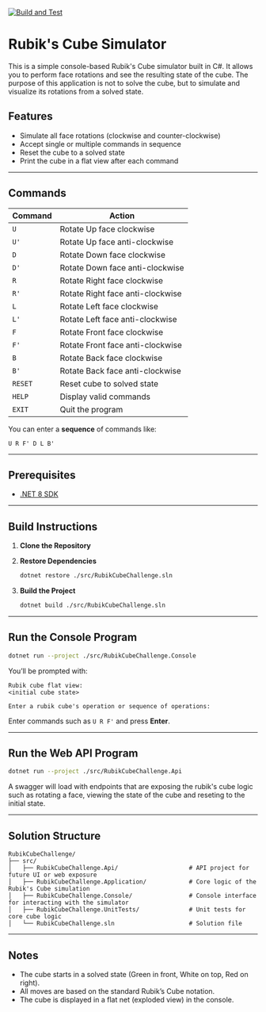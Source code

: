 [![Build and Test](https://github.com/Botche/rubik-cube-challenge/actions/workflows/dotnet.yml/badge.svg?branch=main)](https://github.com/Botche/rubik-cube-challenge/actions/workflows/dotnet.yml)

# Rubik's Cube Simulator

This is a simple console-based Rubik's Cube simulator built in C#. It allows you to perform face rotations and see the resulting state of the cube. The purpose of this application is not to solve the cube, but to simulate and visualize its rotations from a solved state.

## Features

- Simulate all face rotations (clockwise and counter-clockwise)
- Accept single or multiple commands in sequence
- Reset the cube to a solved state
- Print the cube in a flat view after each command

---

## Commands

| Command | Action                           |
| ------- | -------------------------------- |
| `U`     | Rotate Up face clockwise         |
| `U'`    | Rotate Up face anti-clockwise    |
| `D`     | Rotate Down face clockwise       |
| `D'`    | Rotate Down face anti-clockwise  |
| `R`     | Rotate Right face clockwise      |
| `R'`    | Rotate Right face anti-clockwise |
| `L`     | Rotate Left face clockwise       |
| `L'`    | Rotate Left face anti-clockwise  |
| `F`     | Rotate Front face clockwise      |
| `F'`    | Rotate Front face anti-clockwise |
| `B`     | Rotate Back face clockwise       |
| `B'`    | Rotate Back face anti-clockwise  |
| `RESET` | Reset cube to solved state       |
| `HELP`  | Display valid commands           |
| `EXIT`  | Quit the program                 |

You can enter a **sequence** of commands like:

```
U R F' D L B'
```

---

## Prerequisites

- [.NET 8 SDK](https://dotnet.microsoft.com/en-us/download)

---

## Build Instructions

1. **Clone the Repository**

2. **Restore Dependencies**

   ```bash
   dotnet restore ./src/RubikCubeChallenge.sln
   ```

3. **Build the Project**

   ```bash
   dotnet build ./src/RubikCubeChallenge.sln
   ```

---

## Run the Console Program

```bash
dotnet run --project ./src/RubikCubeChallenge.Console
```

You’ll be prompted with:

```plaintext
Rubik cube flat view:
<initial cube state>

Enter a rubik cube's operation or sequence of operations:
```

Enter commands such as `U R F'` and press **Enter**.

---

## Run the Web API Program

```bash
dotnet run --project ./src/RubikCubeChallenge.Api
```

A swagger will load with endpoints that are exposing the rubik's cube logic
such as rotating a face, viewing the state of the cube and reseting to the initial state.

---

## Solution Structure

```
RubikCubeChallenge/
├── src/
│   ├── RubikCubeChallenge.Api/                    # API project for future UI or web exposure
│   ├── RubikCubeChallenge.Application/            # Core logic of the Rubik's Cube simulation
│   ├── RubikCubeChallenge.Console/                # Console interface for interacting with the simulator
│   ├── RubikCubeChallenge.UnitTests/              # Unit tests for core cube logic
│   └── RubikCubeChallenge.sln                     # Solution file
```

---

## Notes

- The cube starts in a solved state (Green in front, White on top, Red on right).
- All moves are based on the standard Rubik’s Cube notation.
- The cube is displayed in a flat net (exploded view) in the console.
